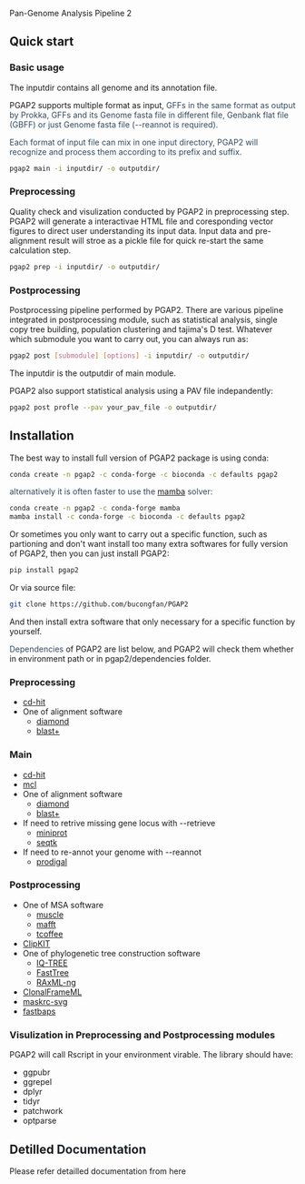Pan-Genome Analysis Pipeline 2



## Quick start
### Basic usage
The inputdir contains all genome and its annotation file. 

PGAP2 supports multiple format as input, <font style="color:rgb(52, 73, 94);">GFFs in the same format as output by Prokka, GFFs and its Genome fasta file in different file, Genbank flat file (GBFF) or just Genome fasta file (--reannot is required).</font>

<font style="color:rgb(52, 73, 94);">Each format of input file can mix in one input directory, PGAP2 will recognize and process them according to its prefix and suffix.</font>

```bash
pgap2 main -i inputdir/ -o outputdir/
```

### Preprocessing
Quality check and visulization conducted by PGAP2 in preprocessing step. PGAP2 will generate a interactivae HTML file and coresponding vector figures to direct user understanding its input data. Input data and pre-alignment result will stroe as a pickle file for quick re-start the same calculation step.

```bash
pgap2 prep -i inputdir/ -o outputdir/
```

### Postprocessing
Postprocessing pipeline performed by PGAP2. There are various pipeline integrated in postprocessing module, such as statistical analysis, single copy tree building, population clustering and tajima's D test. Whatever which submodule you want to carry out, you can always run as:

```bash
pgap2 post [submodule] [options] -i inputdir/ -o outputdir/
```

The inputdir is the outputdir of main module.

PGAP2 also support statistical analysis using a PAV file indepandently:

```bash
pgap2 post profle --pav your_pav_file -o outputdir/
```

## Installation
The best way to install full version of PGAP2 package is using conda:

```bash
conda create -n pgap2 -c conda-forge -c bioconda -c defaults pgap2
```

<font style="color:rgb(52, 73, 94);">alternatively it is often faster to use the </font>[mamba](https://github.com/mamba-org/mamba)<font style="color:rgb(52, 73, 94);"> solver:</font>

```bash
conda create -n pgap2 -c conda-forge mamba
mamba install -c conda-forge -c bioconda -c defaults pgap2
```

Or sometimes you only want to carry out a specific function, such as partioning and don't want install too many extra softwares for fully version of PGAP2, then you can just install PGAP2:

```bash
pip install pgap2
```

Or via source file:

```bash
git clone https://github.com/bucongfan/PGAP2
```

And then install extra software that only necessary for a specific function by yourself.

<font style="color:rgb(52, 73, 94);">Dependencies</font> of PGAP2 are list below, and PGAP2 will check them whether in environment path or in pgap2/dependencies folder.

### Preprocessing
+ [cd-hit](about:blank)
+ One of alignment software
    - [diamond](https://github.com/bbuchfink/diamond)
    - [blast+ ](https://ftp.ncbi.nlm.nih.gov/blast/executables/blast+/LATEST/)

### Main
+ [cd-hit](about:blank)
+ [mcl](https://github.com/micans/mcl)
+ One of alignment software
    - [diamond](https://github.com/bbuchfink/diamond)
    - [blast+ ](https://ftp.ncbi.nlm.nih.gov/blast/executables/blast+/LATEST/)
+ If need to retrive missing gene locus with --retrieve
    - [miniprot](https://github.com/lh3/miniprot)
    - [seqtk](https://github.com/lh3/seqtk)
+ If need to re-annot your genome with --reannot
    - [prodigal](https://github.com/hyattpd/Prodigal)

### Postprocessing
+ One of MSA software
    - [muscle](https://github.com/rcedgar/muscle)
    - [mafft](https://github.com/GSLBiotech/mafft)
    - [tcoffee](https://github.com/cbcrg/tcoffee)
+ [ClipKIT](https://github.com/JLSteenwyk/ClipKIT)
+ One of phylogenetic tree construction software
    - [IQ-TREE](http://www.iqtree.org/)
    - [FastTree](https://morgannprice.github.io/fasttree/)
    - [RAxML-ng](https://github.com/amkozlov/raxml-ng)
+ [ClonalFrameML](https://github.com/xavierdidelot/ClonalFrameML)
+ [maskrc-svg](https://github.com/kwongj/maskrc-svg)
+ [fastbaps](https://github.com/gtonkinhill/fastbaps)



### Visulization in  Preprocessing and Postprocessing modules
PGAP2 will call Rscript in your environment virable. The library should have:

+ ggpubr
+ ggrepel
+ dplyr
+ tidyr
+ patchwork
+ optparse



## Detilled <font style="color:rgb(31, 35, 40);">Documentation</font>
Please refer detailled documentation from here
